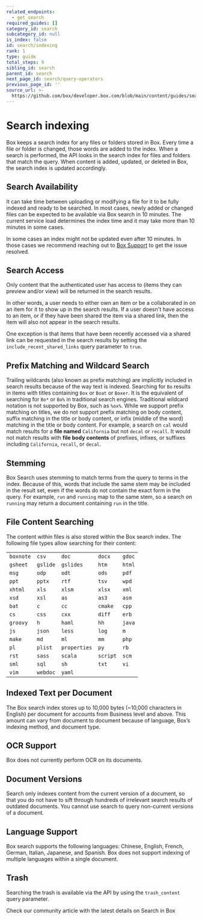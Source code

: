```yaml
---
related_endpoints:
  - get_search
required_guides: []
category_id: search
subcategory_id: null
is_index: false
id: search/indexing
rank: 1
type: guide
total_steps: 9
sibling_id: search
parent_id: search
next_page_id: search/query-operators
previous_page_id: ''
source_url: >-
  https://github.com/box/developer.box.com/blob/main/content/guides/search/1-indexing.md
---
```

<!-- alex disable chinese -->

# Search indexing

Box keeps a search index for any files or folders stored in Box.
Every time a file or folder is changed, those words are added to the index.
When a search is performed, the API looks in the search index for files and
folders that match the query. When content is added, updated, or deleted in
Box, the search index is updated accordingly.

## Search Availability

It can take time between uploading or modifying a
file for it to be fully indexed and ready to be searched. In most cases,
newly added or changed files can be expected to be available via Box search
in 10 minutes. The current service load determines the index time and it may
take more than 10 minutes in some cases.

<Message info>

In some cases an index might not be updated even after 10 minutes.
In those cases we recommend reaching out to [Box Support][support]
to get the issue resolved.

</Message>

## Search Access

Only content that the authenticated user has access to
(items they can preview and/or view) will be returned in the search results.

In other words, a user needs to either own an item or be a collaborated in on an
item for it to show up in the search results. If a user doesn't have access to
an item, or if they have been shared the item via a shared link, then the item
will also not appear in the search results.

One exception is that items that have been recently accessed via a shared link
can be requested in the search results by setting the
`include_recent_shared_links` query parameter to `true`.

## Prefix Matching and Wildcard Search

Trailing wildcards (also known as
prefix matching) are implicitly included in search results because of the way
text is indexed. Searching for `Bo` results in items with titles containing
`Box` or `Boat` or `Boxer`. It is the equivalent of searching for `Bo*` or
`Bo%` in traditional search engines. Traditional wildcard notation is not
supported by Box, such as `%ox%`. While we support prefix matching on titles,
we do not support prefix matching on body content, suffix matching in the
title or body content, or infix (middle of the word) matching in the title or
body content. For example, a search on `cal` would match results for a **file
named** `California` but not `decal` or `recall`. It would not match results
with **file body contents** of prefixes, infixes, or suffixes including
`California`, `recall`, or `decal`.

## Stemming

Box Search uses stemming to match terms from the query to terms
in the index. Because of this, words that include the same stem may be
included in the result set, even if the words do not contain the exact form
in the query. For example, `run` and `running` map to the same stem, so a
search on `running` may return a document containing `run` in the title.

## File Content Searching

The content within files is also stored
within the Box search index. The following file types allow searching for
their content:

|           |          |              |          |        |
| --------- | -------- | ------------ | -------- | ------ |
| `boxnote` | `csv`    | `doc`        | `docx`   | `gdoc` |
| `gsheet`  | `gslide` | `gslides`    | `htm`    | `html` |
| `msg`     | `odp`    | `odt`        | `ods`    | `pdf`  |
| `ppt`     | `pptx`   | `rtf`        | `tsv`    | `wpd`  |
| `xhtml`   | `xls`    | `xlsm`       | `xlsx`   | `xml`  |
| `xsd`     | `xsl`    | `as`         | `as3`    | `asm`  |
| `bat`     | `c`      | `cc`         | `cmake`  | `cpp`  |
| `cs`      | `css`    | `cxx`        | `diff`   | `erb`  |
| `groovy`  | `h`      | `haml`       | `hh`     | `java` |
| `js`      | `json`   | `less`       | `log`    | `m`    |
| `make`    | `md`     | `ml`         | `mm`     | `php`  |
| `pl`      | `plist`  | `properties` | `py`     | `rb`   |
| `rst`     | `sass`   | `scala`      | `script` | `scm`  |
| `sml`     | `sql`    | `sh`         | `txt`    | `vi`   |
| `vim`     | `webdoc` | `yaml`       |          |        |

## Indexed Text per Document

The Box search index stores up to 10,000 bytes
(~10,000 characters in English) per document for accounts from Business level
and above. This amount can vary from document to document because of
language, Box’s indexing method, and document type.

## OCR Support

Box does not currently perform OCR on its documents.

## Document Versions

Search only indexes content from the current version
of a document, so that you do not have to sift through hundreds of irrelevant
search results of outdated documents. You cannot use search to query
non-current versions of a document.

## Language Support

Box search supports the following languages: Chinese,
English, French, German, Italian, Japanese, and Spanish. Box does not support
indexing of multiple languages within a single document.

## Trash

Searching the trash is available via the API by using the
`trash_content` query parameter.

<CTA to='https://support.box.com/hc/en-us/articles/360043696314-Search-for-Files-Folders-and-Content'>

Check our community article with the latest details on Search in Box

</CTA>

[support]: p://support
